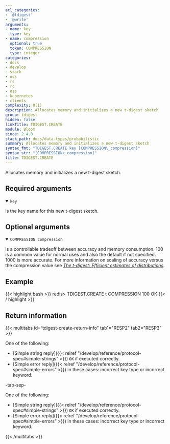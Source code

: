 ```yaml
---
acl_categories:
- '@tdigest'
- '@write'
arguments:
- name: key
  type: key
- name: compression
  optional: true
  token: COMPRESSION
  type: integer
categories:
- docs
- develop
- stack
- oss
- rs
- rc
- oss
- kubernetes
- clients
complexity: O(1)
description: Allocates memory and initializes a new t-digest sketch
group: tdigest
hidden: false
linkTitle: TDIGEST.CREATE
module: Bloom
since: 2.4.0
stack_path: docs/data-types/probabilistic
summary: Allocates memory and initializes a new t-digest sketch
syntax_fmt: "TDIGEST.CREATE key [COMPRESSION\_compression]"
syntax_str: "[COMPRESSION\_compression]"
title: TDIGEST.CREATE
---
```

Allocates memory and initializes a new t-digest sketch.

## Required arguments

<details open><summary><code>key</code></summary> 

is the key name for this new t-digest sketch.
</details>

## Optional arguments

<details open><summary><code>COMPRESSION compression</code></summary>

is a controllable tradeoff between accuracy and memory consumption. 100 is a common value for normal uses and also the default if not specified. 1000 is more accurate. For more information on scaling of accuracy versus the compression value see [_The t-digest: Efficient estimates of distributions_](https://www.sciencedirect.com/science/article/pii/S2665963820300403).
</details>

## Example

{{< highlight bash >}}
redis> TDIGEST.CREATE t COMPRESSION 100
OK
{{< / highlight >}}

## Return information

{{< multitabs id=“tdigest-create-return-info" 
    tab1="RESP2" 
    tab2="RESP3" >}}

One of the following:

* [Simple string reply]({{< relref "/develop/reference/protocol-spec#simple-strings" >}}) `OK` if executed correctly.
* [Simple error reply]({{< relref "/develop/reference/protocol-spec#simple-errors" >}}) in these cases: incorrect key type or incorrect keyword.

-tab-sep-

One of the following:

* [Simple string reply]({{< relref "/develop/reference/protocol-spec#simple-strings" >}}) `OK` if executed correctly.
* [Simple error reply]({{< relref "/develop/reference/protocol-spec#simple-errors" >}}) in these cases: incorrect key type or incorrect keyword.

{{< /multitabs >}}
